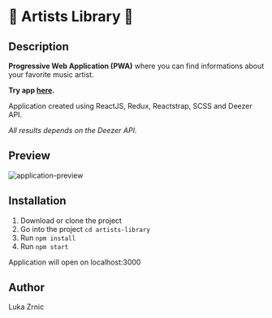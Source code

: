 # :musical_note: Artists Library :musical_note:

## Description

**Progressive Web Application (PWA)** where you can find informations about your favorite music artist.

**Try app [here](https://zrna.github.io/artists-library/).**

Application created using ReactJS, Redux, Reactstrap, SCSS and Deezer API.

_All results depends on the Deezer API._

## Preview

![application-preview](https://user-images.githubusercontent.com/22341530/57242518-fd7d4880-7033-11e9-8b6f-0833b4ed24c6.gif)

## Installation

1. Download or clone the project
2. Go into the project `cd artists-library`
3. Run `npm install`
4. Run `npm start`

Application will open on localhost:3000

## Author

Luka Zrnic
